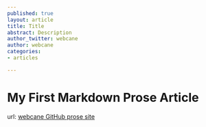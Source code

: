 ```yaml
---
published: true
layout: article
title: Title
abstract: Description
author_twitter: webcane
author: webcane
categories:
- articles

---
```


# My First Markdown Prose Article

url: [webcane GitHub prose site](http://webcane.github.com/prose)